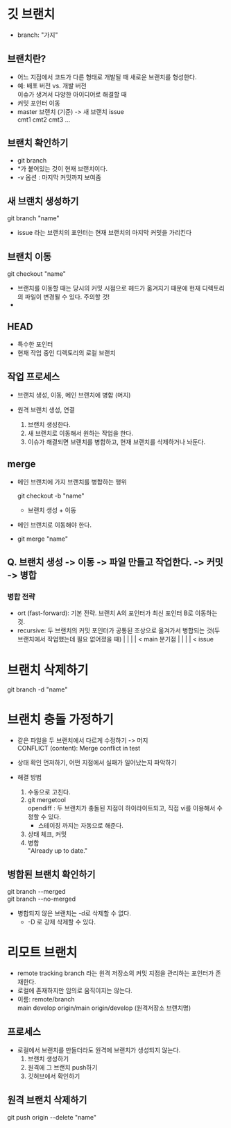 # 깃 브랜치
- branch: "가지"

## 브랜치란?
- 어느 지점에서 코드가 다른 형태로 개발될 때 새로운 브랜치를 형성한다.
- 예: 배포 버전 vs. 개발 버전
  <br>이슈가 생겨서 다양한 아이디어로 해결할 때
- 커밋 포인터 이동
- master 브랜치 (기준) -> 새 브랜치 issue
  <br>cmt1 cmt2 cmt3 ...

## 브랜치 확인하기
- git branch
- *가 붙어있는 것이 현재 브랜치이다.
- -v 옵션 : 마지막 커밋까지 보여줌

## 새 브랜치 생성하기
git branch "name"

- issue 라는 브랜치의 포인터는 현재 브랜치의 마지막 커밋을 가리킨다

## 브랜치 이동
git checkout "name"

- 브랜치를 이동할 때는 당시의 커밋 시점으로 헤드가 옮겨지기 때문에 현재 디렉토리의 파일이 변경될 수 있다. 주의할 것!
- 
## HEAD
- 특수한 포인터
- 현재 작업 중인 디렉토리의 로컬 브랜치

## 작업 프로세스
- 브랜치 생성, 이동, 메인 브랜치에 병합 (머지)
- 원격 브랜치 생성, 연결

  1. 브랜치 생성한다.
  2. 새 브랜치로 이동해서 원하는 작업을 한다.
  3. 이슈가 해결되면 브랜치를 병합하고, 현재 브랜치를 삭제하거나 놔둔다.

## merge
- 메인 브랜치에 가지 브랜치를 병합하는 행위

  git checkout -b "name"

  - 브랜치 생성 + 이동

- 메인 브랜치로 이동해야 한다.
- git merge "name"

## Q. 브랜치 생성 -> 이동 -> 파일 만들고 작업한다. -> 커밋 -> 병합

### 병합 전략
- ort (fast-forward): 기본 전략. 브랜치 A의 포인터가 최신 포인터 B로 이동하는 것.
- recursive: 두 브랜치의 커밋 포인터가 공통된 조상으로 옮겨가서 병합되는 것(두 브랜치에서 작업했는데 필요 없어졌을 때)
  | | | | < main
  분기점
  |
    | | | < issue

# 브랜치 삭제하기
git branch -d "name"

# 브랜치 충돌 가정하기
- 같은 파일을 두 브랜치에서 다르게 수정하기 -> 머지
  <br>CONFLICT (content): Merge conflict in test

- 상태 확인 먼저하기, 어떤 지점에서 실패가 일어났는지 파악하기
- 해결 방법
  1. 수동으로 고친다.
  2. git mergetool
     <br>opendiff : 두 브랜치가 충돌된 지점이 하이라이트되고, 직접 vi를 이용해서 수정할 수 있다.
     - 스테이징 까지는 자동으로 해준다.
  4. 상태 체크, 커밋
  5. 병합
     <br>"Already up to date."

## 병합된 브랜치 확인하기
git branch --merged<br>
git branch --no-merged

- 병합되지 않은 브랜치는 -d로 삭제할 수 없다.
  - -D 로 강제 삭제할 수 있다.

# 리모트 브랜치
- remote tracking branch 라는 원격 저장소의 커밋 지점을 관리하는 포인터가 존재한다.
- 로컬에 존재하지만 임의로 움직이지는 않는다.
- 이름: remote/branch<br>
  main develop
  origin/main origin/develop (원격저장소 브랜치명)

## 프로세스
- 로컬에서 브랜치를 만들더라도 원격에 브랜치가 생성되지 않는다.
  1. 브랜치 생성하기
  2. 원격에 그 브랜치 push하기
  3. 깃허브에서 확인하기

## 원격 브랜치 삭제하기
git push origin --delete "name"